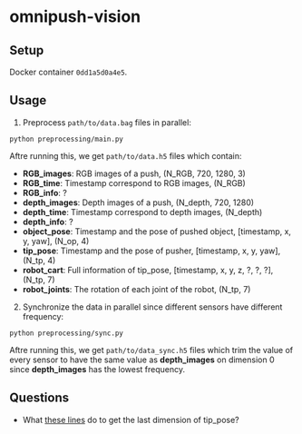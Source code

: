 # omnipush-vision

## Setup

Docker container `0dd1a5d0a4e5`.

## Usage

1. Preprocess `path/to/data.bag` files in parallel:

```
python preprocessing/main.py
```

Aftre running this, we get `path/to/data.h5` files which contain:

- **RGB_images**: RGB images of a push, (N_RGB, 720, 1280, 3)
- **RGB_time**: Timestamp correspond to RGB images, (N_RGB)
- **RGB_info**: ?
- **depth_images**: Depth images of a push, (N_depth, 720, 1280)
- **depth_time**: Timestamp correspond to depth images, (N_depth)
- **depth_info**: ?
- **object_pose**: Timestamp and the pose of pushed object, [timestamp, x, y, yaw], (N_op, 4)
- **tip_pose**: Timestamp and the pose of pusher, [timestamp, x, y, yaw], (N_tp, 4)
- **robot_cart**: Full information of tip_pose, [timestamp, x, y, z, ?, ?, ?], (N_tp, 7)
- **robot_joints**: The rotation of each joint of the robot, (N_tp, 7)

2. Synchronize the data in parallel since different sensors have different frequency:

```
python preprocessing/sync.py
```

Aftre running this, we get `path/to/data_sync.h5` files which trim the value of every sensor to have the same value as **depth_images** on dimension 0 since **depth_images** has the lowest frequency.


## Questions

- What [these lines](https://github.com/yenchenlin/omnipush-vision/blob/master/preprocessing/parse_bagfile_shapes.py#L119-L121) do to get the last dimension of tip_pose? 
